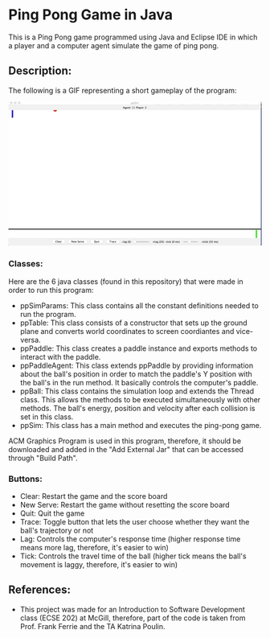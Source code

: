 # Ping Pong Game in Java
This is a Ping Pong game programmed using Java and Eclipse IDE in which a player and a computer agent simulate the game of ping pong. 

## Description:

The following is a GIF representing a short gameplay of the program:

![](PingPong.gif)

### Classes:

Here are the 6 java classes (found in this repository) that were made in order to run this program:
- ppSimParams: This class contains all the constant definitions needed to run the program.
- ppTable: This class consists of a constructor that sets up the ground plane and converts world coordinates to screen coordiantes and vice-versa.
- ppPaddle: This class creates a paddle instance and exports methods to interact with the paddle.
- ppPaddleAgent:  This class extends ppPaddle by providing information about the  ball's position in order to match the paddle's Y position with the ball's in the run method. It basically controls the computer's paddle.
- ppBall: This class contains the simulation loop and extends the Thread class. This allows the methods to be executed simultaneously with other methods. The ball's energy, position and velocity after each collision is set in this class.
- ppSim: This class has a main method and executes the ping-pong game.

ACM Graphics Program is used in this program, therefore, it should be downloaded and added in the "Add External Jar" that can be accessed through "Build Path".

### Buttons:

- Clear: Restart the game and the score board
- New Serve: Restart the game without resetting the score board
- Quit: Quit the game
- Trace: Toggle button that lets the user choose whether they want the ball's trajectory or not
- Lag: Controls the computer's response time (higher response time means more lag, therefore, it's easier to win)
- Tick: Controls the travel time of the ball (higher tick means the ball's movement is laggy, therefore, it's easier to win)

## References:
- This project was made for an Introduction to Software Development class (ECSE 202) at McGill, therefore, part of the code is taken from Prof. Frank Ferrie and the TA Katrina Poulin.







